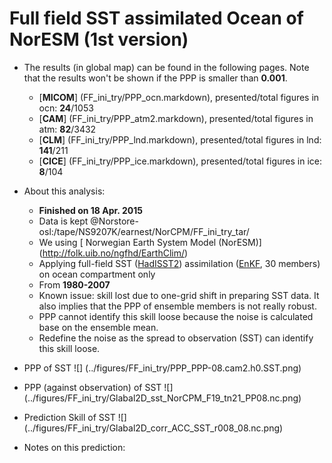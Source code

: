 Full field SST assimilated Ocean of NorESM (1st version)
==========

  * The results (in global map) can be found in the following pages. Note that the results won't be shown if the PPP is smaller than __0.001__.

    * [__MICOM__] (FF_ini_try/PPP_ocn.markdown), presented/total figures in ocn: __24__/1053 
    * [__CAM__] (FF_ini_try/PPP_atm2.markdown), presented/total figures in atm: __82__/3432 
    * [__CLM__] (FF_ini_try/PPP_lnd.markdown), presented/total figures in lnd: __141__/211 
    * [__CICE__] (FF_ini_try/PPP_ice.markdown), presented/total figures in ice: __8__/104 

  * About this analysis:
    * __Finished on 18 Apr. 2015__
    * Data is kept @Norstore-osl:/tape/NS9207K/earnest/NorCPM/FF_ini_try_tar/
    * We using [ Norwegian Earth System Model (NorESM)] (http://folk.uib.no/ngfhd/EarthClim/)
    * Applying full-field SST ([HadISST2](http://www.metoffice.gov.uk/hadobs/hadisst2/)) assimilation ([EnKF](http://enkf.nersc.no/), 30 members) on ocean compartment only
    * From __1980-2007__
    * Known issue: skill lost due to one-grid shift in preparing SST data. It also implies that the PPP of ensemble members is not really robust. 
    * PPP cannot identify this skill loose because the noise is calculated base on the ensemble mean. 
    * Redefine the noise as the spread to observation (SST) can identify this skill loose. 
  * PPP of SST ![] (../figures/FF_ini_try/PPP_PPP-08.cam2.h0.SST.png)
  * PPP (against observation) of SST ![] (../figures/FF_ini_try/Glabal2D_sst_NorCPM_F19_tn21_PP08.nc.png)
  * Prediction Skill of SST ![] (../figures/FF_ini_try/Glabal2D_corr_ACC_SST_r008_08.nc.png)
  * Notes on this prediction:


